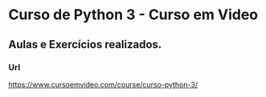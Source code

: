 # Curso de Python 3 - Curso em Video

## Aulas e Exercícios realizados.

### Url
https://www.cursoemvideo.com/course/curso-python-3/
